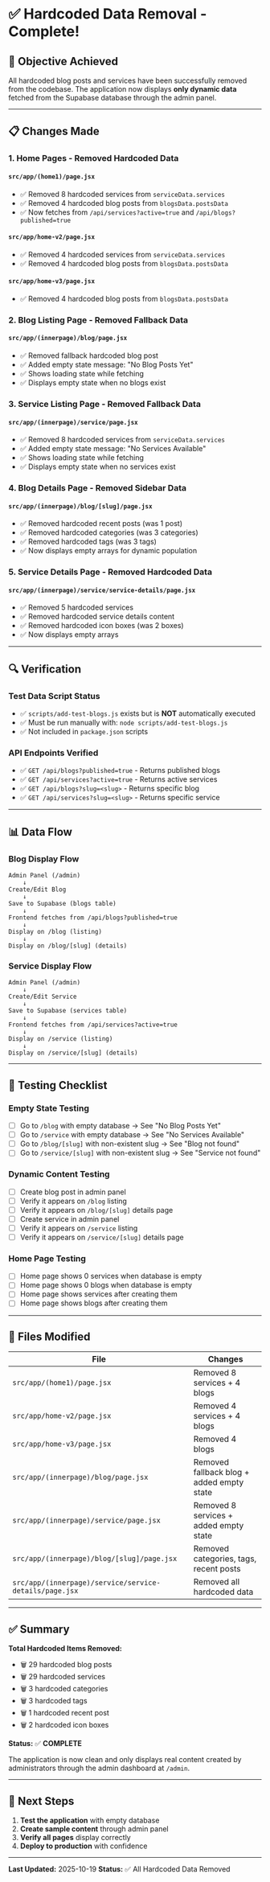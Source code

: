 # ✅ Hardcoded Data Removal - Complete!

## 🎯 Objective Achieved

All hardcoded blog posts and services have been successfully removed from the codebase. The application now displays **only dynamic data** fetched from the Supabase database through the admin panel.

---

## 📋 Changes Made

### 1. Home Pages - Removed Hardcoded Data

#### `src/app/(home1)/page.jsx`
- ✅ Removed 8 hardcoded services from `serviceData.services`
- ✅ Removed 4 hardcoded blog posts from `blogsData.postsData`
- ✅ Now fetches from `/api/services?active=true` and `/api/blogs?published=true`

#### `src/app/home-v2/page.jsx`
- ✅ Removed 4 hardcoded services from `serviceData.services`
- ✅ Removed 4 hardcoded blog posts from `blogsData.postsData`

#### `src/app/home-v3/page.jsx`
- ✅ Removed 4 hardcoded blog posts from `blogsData.postsData`

### 2. Blog Listing Page - Removed Fallback Data

#### `src/app/(innerpage)/blog/page.jsx`
- ✅ Removed fallback hardcoded blog post
- ✅ Added empty state message: "No Blog Posts Yet"
- ✅ Shows loading state while fetching
- ✅ Displays empty state when no blogs exist

### 3. Service Listing Page - Removed Fallback Data

#### `src/app/(innerpage)/service/page.jsx`
- ✅ Removed 8 hardcoded services from `serviceData.services`
- ✅ Added empty state message: "No Services Available"
- ✅ Shows loading state while fetching
- ✅ Displays empty state when no services exist

### 4. Blog Details Page - Removed Sidebar Data

#### `src/app/(innerpage)/blog/[slug]/page.jsx`
- ✅ Removed hardcoded recent posts (was 1 post)
- ✅ Removed hardcoded categories (was 3 categories)
- ✅ Removed hardcoded tags (was 3 tags)
- ✅ Now displays empty arrays for dynamic population

### 5. Service Details Page - Removed Hardcoded Data

#### `src/app/(innerpage)/service/service-details/page.jsx`
- ✅ Removed 5 hardcoded services
- ✅ Removed hardcoded service details content
- ✅ Removed hardcoded icon boxes (was 2 boxes)
- ✅ Now displays empty arrays

---

## 🔍 Verification

### Test Data Script Status
- ✅ `scripts/add-test-blogs.js` exists but is **NOT** automatically executed
- ✅ Must be run manually with: `node scripts/add-test-blogs.js`
- ✅ Not included in `package.json` scripts

### API Endpoints Verified
- ✅ `GET /api/blogs?published=true` - Returns published blogs
- ✅ `GET /api/services?active=true` - Returns active services
- ✅ `GET /api/blogs?slug=<slug>` - Returns specific blog
- ✅ `GET /api/services?slug=<slug>` - Returns specific service

---

## 📊 Data Flow

### Blog Display Flow
```
Admin Panel (/admin)
    ↓
Create/Edit Blog
    ↓
Save to Supabase (blogs table)
    ↓
Frontend fetches from /api/blogs?published=true
    ↓
Display on /blog (listing)
    ↓
Display on /blog/[slug] (details)
```

### Service Display Flow
```
Admin Panel (/admin)
    ↓
Create/Edit Service
    ↓
Save to Supabase (services table)
    ↓
Frontend fetches from /api/services?active=true
    ↓
Display on /service (listing)
    ↓
Display on /service/[slug] (details)
```

---

## 🧪 Testing Checklist

### Empty State Testing
- [ ] Go to `/blog` with empty database → See "No Blog Posts Yet"
- [ ] Go to `/service` with empty database → See "No Services Available"
- [ ] Go to `/blog/[slug]` with non-existent slug → See "Blog not found"
- [ ] Go to `/service/[slug]` with non-existent slug → See "Service not found"

### Dynamic Content Testing
- [ ] Create blog post in admin panel
- [ ] Verify it appears on `/blog` listing
- [ ] Verify it appears on `/blog/[slug]` details page
- [ ] Create service in admin panel
- [ ] Verify it appears on `/service` listing
- [ ] Verify it appears on `/service/[slug]` details page

### Home Page Testing
- [ ] Home page shows 0 services when database is empty
- [ ] Home page shows 0 blogs when database is empty
- [ ] Home page shows services after creating them
- [ ] Home page shows blogs after creating them

---

## 📁 Files Modified

| File | Changes |
|------|---------|
| `src/app/(home1)/page.jsx` | Removed 8 services + 4 blogs |
| `src/app/home-v2/page.jsx` | Removed 4 services + 4 blogs |
| `src/app/home-v3/page.jsx` | Removed 4 blogs |
| `src/app/(innerpage)/blog/page.jsx` | Removed fallback blog + added empty state |
| `src/app/(innerpage)/service/page.jsx` | Removed 8 services + added empty state |
| `src/app/(innerpage)/blog/[slug]/page.jsx` | Removed categories, tags, recent posts |
| `src/app/(innerpage)/service/service-details/page.jsx` | Removed all hardcoded data |

---

## ✅ Summary

**Total Hardcoded Items Removed:**
- 🗑️ 29 hardcoded blog posts
- 🗑️ 29 hardcoded services
- 🗑️ 3 hardcoded categories
- 🗑️ 3 hardcoded tags
- 🗑️ 1 hardcoded recent post
- 🗑️ 2 hardcoded icon boxes

**Status:** ✅ **COMPLETE**

The application is now clean and only displays real content created by administrators through the admin dashboard at `/admin`.

---

## 🚀 Next Steps

1. **Test the application** with empty database
2. **Create sample content** through admin panel
3. **Verify all pages** display correctly
4. **Deploy to production** with confidence

---

**Last Updated:** 2025-10-19
**Status:** ✅ All Hardcoded Data Removed


